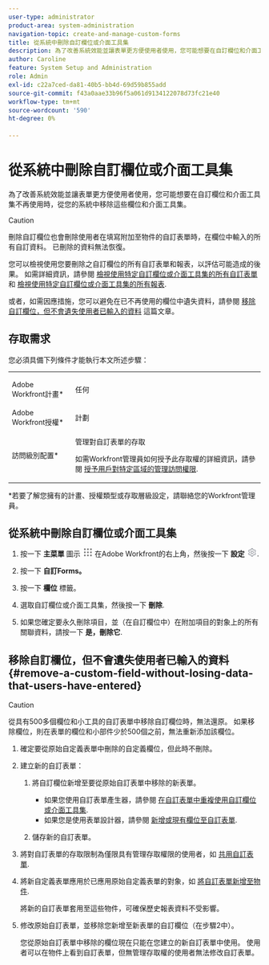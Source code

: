 ```yaml
---
user-type: administrator
product-area: system-administration
navigation-topic: create-and-manage-custom-forms
title: 從系統中刪除自訂欄位或介面工具集
description: 為了改善系統效能並讓表單更方便使用者使用，您可能想要在自訂欄位和介面工具集不再使用時，從您的系統中移除這些欄位和介面工具集。
author: Caroline
feature: System Setup and Administration
role: Admin
exl-id: c22a7ced-da81-40b5-bb4d-69d59b855add
source-git-commit: f43a0aae33b96f5a061d9134122078d73fc21e40
workflow-type: tm+mt
source-wordcount: '590'
ht-degree: 0%

---
```


# 從系統中刪除自訂欄位或介面工具集

為了改善系統效能並讓表單更方便使用者使用，您可能想要在自訂欄位和介面工具集不再使用時，從您的系統中移除這些欄位和介面工具集。

>[!CAUTION]
>
>刪除自訂欄位也會刪除使用者在填寫附加至物件的自訂表單時，在欄位中輸入的所有自訂資料。 已刪除的資料無法恢復。
>
>您可以檢視使用您要刪除之自訂欄位的所有自訂表單和報表，以評估可能造成的後果。 如需詳細資訊，請參閱 [檢視使用特定自訂欄位或介面工具集的所有自訂表單](../../../administration-and-setup/customize-workfront/create-manage-custom-forms/view-all-custom-forms-that-use-a-particular-custom-field.md) 和 [檢視使用特定自訂欄位或介面工具集的所有報表](../../../administration-and-setup/customize-workfront/create-manage-custom-forms/view-all-reports-that-use-a-particular-custom-field.md).
>
>或者，如需因應措施，您可以避免在已不再使用的欄位中遺失資料，請參閱 [移除自訂欄位，但不會遺失使用者已輸入的資料](#remove-a-custom-field-without-losing-data-that-users-have-entered) 這篇文章。

## 存取需求

您必須具備下列條件才能執行本文所述步驟：

<table style="table-layout:auto"> 
 <col> 
 <col> 
 <tbody> 
  <tr data-mc-conditions=""> 
   <td role="rowheader"> <p>Adobe Workfront計畫*</p> </td> 
   <td>任何</td> 
  </tr> 
  <tr> 
   <td role="rowheader">Adobe Workfront授權*</td> 
   <td>計劃</td> 
  </tr> 
  <tr data-mc-conditions=""> 
   <td role="rowheader">訪問級別配置*</td> 
   <td> <p>管理對自訂表單的存取</p> <p>如需Workfront管理員如何授予此存取權的詳細資訊，請參閱 <a href="../../../administration-and-setup/add-users/configure-and-grant-access/grant-users-admin-access-certain-areas.md" class="MCXref xref">授予用戶對特定區域的管理訪問權限</a>.</p> </td> 
  </tr> 
 </tbody> 
</table>

&#42;若要了解您擁有的計畫、授權類型或存取層級設定，請聯絡您的Workfront管理員。

## 從系統中刪除自訂欄位或介面工具集

1. 按一下 **主菜單** 圖示 ![](assets/main-menu-icon.png) 在Adobe Workfront的右上角，然後按一下 **設定** ![](assets/gear-icon-settings.png).

1. 按一下 **自訂Forms。**
1. 按一下 **欄位** 標籤。
1. 選取自訂欄位或介面工具集，然後按一下 **刪除**.
1. 如果您確定要永久刪除項目，並（在自訂欄位中）在附加項目的對象上的所有關聯資料，請按一下 **是，刪除它**.

## 移除自訂欄位，但不會遺失使用者已輸入的資料 {#remove-a-custom-field-without-losing-data-that-users-have-entered}

>[!CAUTION]
>
>從具有500多個欄位和小工具的自訂表單中移除自訂欄位時，無法還原。 如果移除欄位，則在表單的欄位和小部件少於500個之前，無法重新添加該欄位。

1. 確定要從原始自定義表單中刪除的自定義欄位，但此時不刪除。
1. 建立新的自訂表單：

   1. 將自訂欄位新增至要從原始自訂表單中移除的新表單。

      * 如果您使用自訂表單產生器，請參閱 [在自訂表單中重複使用自訂欄位或介面工具集](../../../administration-and-setup/customize-workfront/create-manage-custom-forms/reuse-an-existing-field.md).
      * 如果您是使用表單設計器，請參閱 [新增或現有欄位至自訂表單](/help/quicksilver/administration-and-setup/customize-workfront/create-manage-custom-forms/form-designer/design-a-form/design-a-form.md#add-new-or-existing-fields-to-your-custom-form).
   1. 儲存新的自訂表單。


1. 將對自訂表單的存取限制為僅限具有管理存取權限的使用者，如 [共用自訂表單](../../../administration-and-setup/customize-workfront/create-manage-custom-forms/share-access-to-a-custom-form.md).
1. 將新自定義表單應用於已應用原始自定義表單的對象，如 [將自訂表單新增至物件](../../../workfront-basics/work-with-custom-forms/add-a-custom-form-to-an-object.md).

   將新的自訂表單套用至這些物件，可確保歷史報表資料不受影響。

1. 修改原始自訂表單，並移除您新增至新表單的自訂欄位（在步驟2中）。

   您從原始自訂表單中移除的欄位現在只能在您建立的新自訂表單中使用。 使用者可以在物件上看到自訂表單，但無管理存取權的使用者無法修改自訂表單。
